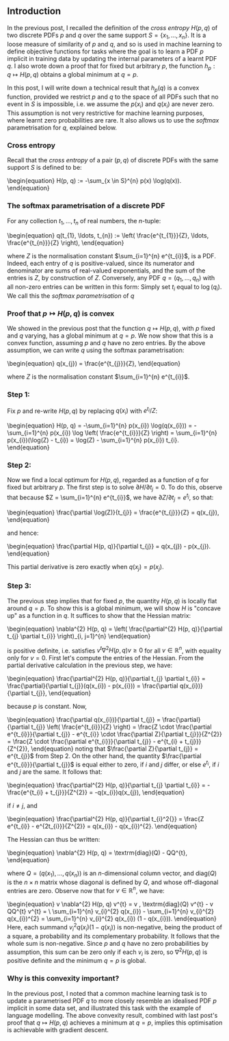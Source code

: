## Introduction

In the previous post, I recalled the definition of the _cross entropy_ $H(p, q)$ of two discrete PDFs $p$ and $q$ over the same support $S = \{ x_{1}, \ldots, x_{n} \}$. It is a loose measure of similarity of $p$ and $q$, and so is used in machine learning to define objective functions for tasks where the goal is to learn a PDF $p$ implicit in training data by updating the internal parameters of a learnt PDF $q$. I also wrote down a proof that for fixed but arbitrary $p$, the function $h_{p}: q \mapsto H(p, q)$ obtains a global minimum at $q = p$.

In this post, I will write down a technical result that $h_{p}(q)$ is a convex function, provided we restrict $p$ and $q$ to the space of all PDFs such that no event in $S$ is impossible, i.e. we assume the $p(x_{i})$ and $q(x_{i})$ are never zero. This assumption is not very restrictive for machine learning purposes, where learnt zero probabilities are rare. It also allows us to use the _softmax_ parametrisation for $q$, explained below.

### Cross entropy

Recall that the _cross entropy_ of a pair $(p, q)$ of discrete PDFs with the same support $S$ is defined to be:

\begin{equation}
H(p, q) := -\sum_{x \in S}^{n} p(x) \log(q(x)).
\end{equation}

### The softmax parametrisation of a discrete PDF

For any collection $t_{1}, \ldots, t_{n}$ of real numbers, the $n$-tuple:

\begin{equation}
q(t_{1}, \ldots, t_{n}) := \left( \frac{e^{t_{1}}}{Z}, \ldots, \frac{e^{t_{n}}}{Z} \right),
\end{equation}

where $Z$ is the normalisation constant $\sum_{i=1}^{n} e^{t_{i}}$, is a PDF. Indeed, each entry of $q$ is positive-valued, since its numerator and denominator are sums of real-valued exponentials, and the sum of the entries is $Z$, by construction of $Z$. Conversely, any PDF $q = (q_{1}, \ldots, q_{n})$ with all non-zero entries can be written in this form: Simply set $t_{i}$ equal to $\log(q_{i})$. We call this the _softmax parametrisation_ of $q$

### Proof that $p \mapsto H(p, q)$ is convex

We showed in the previous post that the function $q \mapsto H(p, q)$, with $p$ fixed and $q$ varying, has a global minimum at $q = p$. We now show that this is a convex function, assuming $p$ and $q$ have no zero entries. By the above assumption, we can write $q$ using the softmax parametrisation:

\begin{equation}
q(x_{j}) = \frac{e^{t_{j}}}{Z},
\end{equation}

where $Z$ is the normalisation constant $\sum_{i=1}^{n} e^{t_{i}}$.

### Step 1:
Fix $p$ and re-write $H(p, q)$ by replacing $q(x_{i})$ with $e^{t_{i}}/Z$:

\begin{equation}
H(p, q) = -\sum_{i=1}^{n} p(x_{i}) \log(q(x_{i})) = -\sum_{i=1}^{n} p(x_{i}) \log \left( \frac{e^{t_{i}}}{Z} \right) = 
\sum_{i=1}^{n} p(x_{i})(\log(Z) - t_{i}) = \log(Z) - \sum_{i=1}^{n} p(x_{i}) t_{i}.
\end{equation}

### Step 2:
Now we find a local optimum for $H(p, q)$, regarded as a function of $q$ for fixed but arbitrary $p$. The first step is to solve $\partial H/\partial t_{j} = 0$. To do this, observe that because $Z = \sum_{i=1}^{n} e^{t_{i}}$, we have $\partial Z/\partial t_{j} = e^{t_{j}}$, so that:

\begin{equation}
\frac{\partial \log(Z)}{t_{j}} = \frac{e^{t_{j}}}{Z} = q(x_{j}),
\end{equation}

and hence:

\begin{equation}
\frac{\partial H(p, q)}{\partial t_{j}} = q(x_{j}) - p(x_{j}).
\end{equation}

This partial derivative is zero exactly when $q(x_{j}) = p(x_{j})$.

### Step 3:
The previous step implies that for fixed $p$, the quantity $H(p, q)$ is locally flat around $q = p$. To show this is a global minimum, we will show $H$ is "concave up" as a function in $q$. It suffices to show that the Hessian matrix:

\begin{equation}
\nabla^{2} H(p, q) = \left( \frac{\partial^{2} H(p, q)}{\partial t_{j} \partial t_{i}} \right)_{i, j=1}^{n}
\end{equation}

is positive definite, i.e. satisfies $v^{t} \nabla^{2} H(p, q) v \ge 0$ for all $v \in \mathbb{R}^{n}$, with equality only for $v = 0$. First let's compute the entries of the Hessian. From the partial derivative calculation in the previous step, we have:

\begin{equation}
\frac{\partial^{2} H(p, q)}{\partial t_{j} \partial t_{i}} = \frac{\partial}{\partial t_{j}}(q(x_{i}) - p(x_{i})) = 
\frac{\partial q(x_{i})}{\partial t_{j}},
\end{equation}

because $p$ is constant. Now, 

\begin{equation}
\frac{\partial q(x_{i})}{\partial t_{j}} = \frac{\partial}{\partial t_{j}} \left( \frac{e^{t_{i}}}{Z} \right) = 
\frac{Z \cdot \frac{\partial e^{t_{i}}}{\partial t_{j}} - e^{t_{i}} \cdot \frac{\partial Z}{\partial t_{j}}}{Z^{2}} = 
\frac{Z \cdot \frac{\partial e^{t_{i}}}{\partial t_{j}} - e^{t_{i} + t_{j}}}{Z^{2}},
\end{equation}
noting that $\frac{\partial Z}{\partial t_{j}} = e^{t_{j}}$ from Step 2. On the other hand, the quantity $\frac{\partial e^{t_{i}}}{\partial t_{j}}$ is equal either to zero, if $i$ and $j$ differ, or else $e^{t_{i}}$, if $i$ and $j$ are the same. It follows that:

\begin{equation}
\frac{\partial^{2} H(p, q)}{\partial t_{j} \partial t_{i}} = -\frac{e^{t_{i} + t_{j}}}{Z^{2}} = -q(x_{i})q(x_{j}),
\end{equation}

if $i \neq j$, and

\begin{equation}
\frac{\partial^{2} H(p, q)}{\partial t_{i}^2{}} = \frac{Z e^{t_{i}} - e^{2t_{i}}}{Z^{2}} = q(x_{i}) - q(x_{i})^{2}.
\end{equation}

The Hessian can thus be written:

\begin{equation}
\nabla^{2} H(p, q) = \textrm{diag}(Q) - QQ^{t},
\end{equation}

where $Q = (q(x_{1}), \ldots, q(x_{n}))$ is an $n$-dimensional column vector, and $\textrm{diag}(Q)$ is the $n \times n$ matrix whose diagonal is defined by $Q$, and whose off-diagonal entries are zero. Observe now that for $v \in \mathbb{R}^{n}$, we have:

\begin{equation}
v \nabla^{2} H(p, q) v^{t} = v \, \textrm{diag}(Q) v^{t} - v QQ^{t} v^{t} = \\
\sum_{i=1}^{n} v_{i}^{2} q(x_{i}) - \sum_{i=1}^{n} v_{i}^{2} q(x_{i})^{2} =
\sum_{i=1}^{n} v_{i}^{2} q(x_{i}) (1 - q(x_{i})).
\end{equation}
Here, each summand $v_{i}^{2} q(x_{i}) (1 - q(x_{i}))$ is non-negative, being the product of a square, a probability and its complementary probability. It follows that the whole sum is non-negative. Since $p$ and $q$ have no zero probabilities by assumption, this sum can be zero only if each $v_{i}$ is zero, so $\nabla^{2} H(p, q)$ is positive definite and the minimum $q = p$ is global.

### Why is this convexity important?

In the previous post, I noted that a common machine learning task is to update a parametrised PDF $q$ to more closely resemble an idealised PDF $p$ implicit in some data set, and illustrated this task with the example of language modelling. The above convexity result, combined with last post's proof that $q \mapsto H(p, q)$ achieves a minimum at $q = p$, implies this optimisation is achievable with gradient descent.
